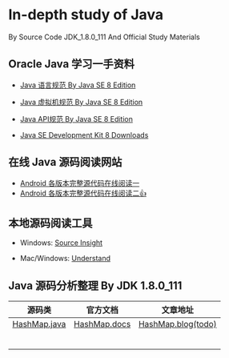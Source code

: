 # In-depth study of Java
 By Source Code JDK_1.8.0_111 And Official Study Materials

## Oracle Java 学习一手资料

- [Java 语言规范 By Java SE 8 Edition](https://docs.oracle.com/javase/specs/jls/se8/html/index.html)

- [Java 虚拟机规范 By Java SE 8 Edition](https://docs.oracle.com/javase/specs/jvms/se8/html/index.html)

- [Java API规范 By Java SE 8 Edition](https://docs.oracle.com/javase/8/docs/api/overview-summary.html)

- [Java SE Development Kit 8 Downloads](https://www.oracle.com/java/technologies/javase/javase-jdk8-downloads.html#Demos)

## 在线 Java 源码阅读网站
- [Android 各版本完整源代码在线阅读一](https://cs.android.com/)
- [Android 各版本完整源代码在线阅读二👍](https://www.androidos.net.cn/sourcecode)


## 本地源码阅读工具

- Windows: [Source Insight](https://www.sourceinsight.com/updates/)

- Mac/Windows: [Understand](https://scitools.com/download/all-builds/)


## Java 源码分析整理 By JDK 1.8.0_111

源码类|官方文档|文章地址
:-:|:-:|:-:
[HashMap.java](https://github.com/Jay-Droid/jdk_1.8.0_111/blob/develop/java/util/HashMap.java)|[HashMap.docs](https://docs.oracle.com/javase/8/docs/api/java/util/HashMap.html)|[HashMap.blog(todo)](https://www.jianshu.com/u/ca4474939799)
[]()|[]()|[]()
[]()|[]()|[]()
[]()|[]()|[]()
[]()|[]()|[]()
[]()|[]()|[]()
[]()|[]()|[]()
